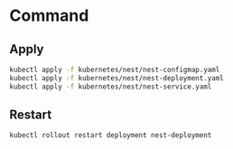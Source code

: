 # Command

## Apply

```bash
kubectl apply -f kubernetes/nest/nest-configmap.yaml
kubectl apply -f kubernetes/nest/nest-deployment.yaml
kubectl apply -f kubernetes/nest/nest-service.yaml
```

## Restart

```bash
kubectl rollout restart deployment nest-deployment
```
